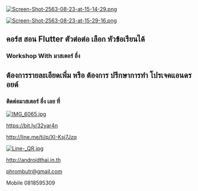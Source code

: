 [![Screen-Shot-2563-08-23-at-15-14-29.png](https://i.postimg.cc/HxSZfV6y/Screen-Shot-2563-08-23-at-15-14-29.png)](https://postimg.cc/WFkwZbLN)

[![Screen-Shot-2563-08-23-at-15-29-16.png](https://i.postimg.cc/gjQM21Fc/Screen-Shot-2563-08-23-at-15-29-16.png)](https://postimg.cc/jn668gSB)

##  คอร์ส สอน Flutter ตัวต่อต่อ เลือก หัวข้อเรียนได้
### Workshop With มาสเตอร์ อึ่ง

## ต้องการรายละเอียดเพิ่ม หรือ ต้องการ ปรึกษาการทำ โปรเจคแอนดรอยด์
### ติดต่อมาสเตอร์ อึ่ง เลย ที่

[![IMG_6065.jpg](https://s26.postimg.cc/kajrs6fbt/IMG_6065.jpg)](https://postimg.cc/image/7j5llo5jp/)

https://bit.ly/32yar4n

http://line.me/ti/p/XI-Ksj7Jzq

[![Line-_QR.jpg](https://s26.postimg.cc/dwuoozv15/Line-_QR.jpg)](https://postimg.cc/image/mrvizijth/)

http://androidthai.in.th

phrombutr@gmail.com

Mobile 0818595309
